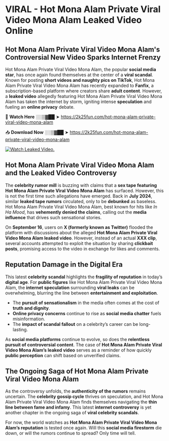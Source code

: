 # VIRAL - Hot Mona Alam Private Viral Video Mona Alam Leaked Video Online

## **Hot Mona Alam Private Viral Video Mona Alam's Controversial New Video Sparks Internet Frenzy**  

Hot Mona Alam Private Viral Video Mona Alam, the popular **social media star**, has once again found themselves at the center of a **viral scandal**. Known for posting **short videos and naughty pics on TikTok**, Hot Mona Alam Private Viral Video Mona Alam has recently expanded to **Fanfix**, a subscription-based platform where creators share **adult content**. However, a **leaked video** allegedly featuring Hot Mona Alam Private Viral Video Mona Alam has taken the internet by storm, igniting intense **speculation** and fueling an **online privacy** debate.  

🔴 **Watch Here** ░░▒▓██ ➤ https://2k25fun.com/hot-mona-alam-private-viral-video-mona-alam  

📥 **Download Now** ░░▒▓██ ➤ https://2k25fun.com/hot-mona-alam-private-viral-video-mona-alam  

[![Watch Leaked Video.](https://miro.medium.com/v2/resize:fit:828/format:webp/1*cilzJN44JGOrTw9NJCrNHA.gif "Watch Leaked Video")](https://2k25fun.com/hot-mona-alam-private-viral-video-mona-alam)

## **Hot Mona Alam Private Viral Video Mona Alam and the Leaked Video Controversy**  

The **celebrity rumor mill** is buzzing with claims that a **sex tape featuring Hot Mona Alam Private Viral Video Mona Alam** has surfaced. However, this is not the first time such allegations have emerged. Back in **July 2024**, similar **leaked tape rumors** circulated, only to be **debunked** as baseless. Hot Mona Alam Private Viral Video Mona Alam, best known for hits like *In Ha Mood*, has **vehemently denied the claims**, calling out the **media influence** that drives such sensational stories.  

On **September 16**, users on **X (formerly known as Twitter)** flooded the platform with discussions about the alleged **Hot Mona Alam Private Viral Video Mona Alam leaked video**. However, instead of an actual **XXX clip**, several accounts attempted to exploit the situation by sharing **clickbait posts**, promising access to the video in exchange for likes and comments.  

## **Reputation Damage in the Digital Era**  

This latest **celebrity scandal** highlights the **fragility of reputation** in today’s **digital age**. For **public figures** like Hot Mona Alam Private Viral Video Mona Alam, the **internet speculation** surrounding **viral leaks** can be overwhelming, blurring the line between **entertainment and exploitation**.  

- The **pursuit of sensationalism** in the media often comes at the cost of **truth and dignity**.  
- **Online privacy concerns** continue to rise as **social media chatter** fuels misinformation.  
- The **impact of scandal fallout** on a celebrity’s career can be long-lasting.  

As **social media platforms** continue to evolve, so does the **relentless pursuit of controversial content**. The case of **Hot Mona Alam Private Viral Video Mona Alam’s leaked video** serves as a reminder of how quickly **public perception** can shift based on unverified claims.  

## **The Ongoing Saga of Hot Mona Alam Private Viral Video Mona Alam**  

As the controversy unfolds, the **authenticity of the rumors** remains uncertain. The **celebrity gossip cycle** thrives on speculation, and Hot Mona Alam Private Viral Video Mona Alam finds themselves navigating the **thin line between fame and infamy**. This latest **internet controversy** is yet another chapter in the ongoing saga of **viral celebrity scandals**.  

For now, the world watches as **Hot Mona Alam Private Viral Video Mona Alam’s reputation** is tested once again. Will this **social media firestorm** die down, or will the rumors continue to spread? Only time will tell.
